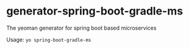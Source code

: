 # generator-spring-boot-gradle-ms
The yeoman generator for spring boot based microservices

Usage:
```yo spring-boot-gradle-ms```